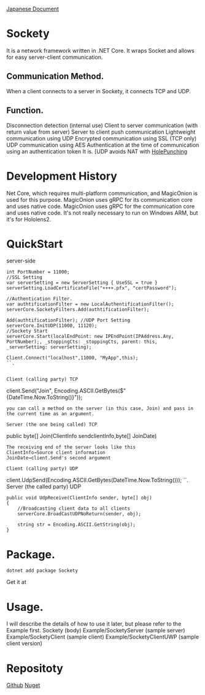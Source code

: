 [Japanese Document](README-ja.md)
# Sockety
It is a network framework written in .NET Core.
It wraps Socket and allows for easy server-client communication.
## Communication Method.
When a client connects to a server in Sockety, it connects TCP and UDP.
## Function.
Disconnection detection (internal use)
Client to server communication (with return value from server)
Server to client push communication
Lightweight communication using UDP
Encrypted communication using SSL (TCP only)
UDP communication using AES
Authentication at the time of communication using an authentication token
It is.
[UDP avoids NAT with [HolePunching](https://qiita.com/k-yamamoto/items/1bc295f83c873921b408)

# Development History
Net Core, which requires multi-platform communication, and MagicOnion is used for this purpose.
MagicOnion uses gRPC for its communication core and uses native code. MagicOnion uses gRPC for the communication core and uses native code.
It's not really necessary to run on Windows ARM, but it's for Hololens2.

# QuickStart
server-side

````
int PortNumber = 11000;
//SSL Setting
var serverSetting = new ServerSetting { UseSSL = true }
serverSetting.LoadCertificateFile("++++.pfx", "certPassword");

//Authentication Filter.
var authtificationFilter = new LocalAuthentificationFilter();
serverCore.SocketyFilters.Add(authtificationFilter);

Add(authtificationFilter); //UDP Port Setting
serverCore.InitUDP(11000, 11120);
//Sockety Start
serverCore.Start(localEndPoint: new IPEndPoint(IPAddress.Any, PortNumber);, _stoppingCts: _stoppingCts, parent: this, _serverSetting: serverSetting);
````

````
Client.Connect("localhost",11000, "MyApp",this);
``.


Client (calling party) TCP

```` 
client.Send("Join", Encoding.ASCII.GetBytes($"{DateTime.Now.ToString()}"));
````
you can call a method on the server (in this case, Join) and pass in the current time as an argument.

Server (the one being called) TCP

````
public byte[] Join(ClientInfo sendclientInfo,byte[] JoinDate)
````
The receiving end of the server looks like this
ClientInfo→Source client information
JoinDate→client.Send's second argument

Client (calling party) UDP

````
client.UdpSend(Encoding.ASCII.GetBytes(DateTime.Now.ToString()));
``.
Server (the called party) UDP
````
public void UdpReceive(ClientInfo sender, byte[] obj)
{
    //Broadcasting client data to all clients
    serverCore.BroadCastUDPNoReturn(sender, obj);

    string str = Encoding.ASCII.GetString(obj);
}
````

# Package.

````
dotnet add package Sockety
````
Get it at


# Usage.
I will describe the details of how to use it later, but please refer to the Example first.
Sockety (body)
Example/SocketyServer (sample server)
Example/SocketyClient (sample client)
Example/SocketyClientUWP (sample client version)

# Repositoty
[Github](https://github.com/kyamamoto03/Sockety)
[Nuget](https://www.nuget.org/packages/Sockety/)
